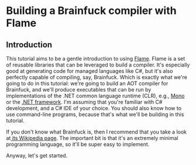 # Building a Brainfuck compiler with Flame

## Introduction

This tutorial aims to be a gentle introduction to using [Flame](https://github.com/jonathanvdc/Flame). Flame is a set of reusable libraries that can be leveraged to build a compiler. It's especially good at generating code for managed languages like C\#, but it's also perfectly capable of compiling, say, Brainfuck. Which is exactly what we're going to do in this tutorial: we're going to build an AOT compiler for Brainfuck, and we'll produce executables that can be run by implementations of the .NET common language runtime \(CLR\), e.g., [Mono](http://www.mono-project.com/) or the [.NET framework](https://www.microsoft.com/net/). I'm assuming that you're familiar with C\# development, and a C\# IDE of your choice. You should also know how to use command-line programs, because that's what we'll be building in this tutorial.

If you don't know what Brainfuck is, then I recommend that you take a look at[ its Wikipedia page](https://en.wikipedia.org/wiki/Brainfuck). The important bit is that it's an extremely minimal programming language, so it'll be super easy to implement.

Anyway, let's get started.
